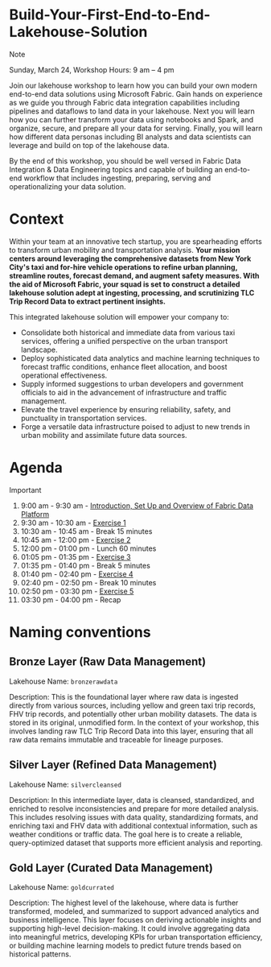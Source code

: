 # Build-Your-First-End-to-End-Lakehouse-Solution

> [!NOTE]
> Sunday, March 24, Workshop Hours: 9 am – 4 pm 

Join our lakehouse workshop to learn how you can build your own modern end-to-end data solutions using Microsoft Fabric. Gain hands on experience as we guide you through Fabric data integration capabilities including pipelines and dataflows to land data in your lakehouse. Next you will learn how you can further transform your data using notebooks and Spark, and organize, secure, and prepare all your data for serving. Finally, you will learn how different data personas including BI analysts and data scientists can leverage and build on top of the lakehouse data. 

By the end of this workshop, you should be well versed in Fabric Data Integration & Data Engineering topics and capable of building an end-to-end workflow that includes ingesting, preparing, serving and operationalizing your data solution. 

# Context
Within your team at an innovative tech startup, you are spearheading efforts to transform urban mobility and transportation analysis. **Your mission centers around leveraging the comprehensive datasets from New York City's taxi and for-hire vehicle operations to refine urban planning, streamline routes, forecast demand, and augment safety measures. With the aid of Microsoft Fabric, your squad is set to construct a detailed lakehouse solution adept at ingesting, processing, and scrutinizing TLC Trip Record Data to extract pertinent insights.**

This integrated lakehouse solution will empower your company to:
* Consolidate both historical and immediate data from various taxi services, offering a unified perspective on the urban transport landscape.
* Deploy sophisticated data analytics and machine learning techniques to forecast traffic conditions, enhance fleet allocation, and boost operational effectiveness.
* Supply informed suggestions to urban developers and government officials to aid in the advancement of infrastructure and traffic management.
* Elevate the travel experience by ensuring reliability, safety, and punctuality in transportation services.
* Forge a versatile data infrastructure poised to adjust to new trends in urban mobility and assimilate future data sources.


# Agenda

> [!IMPORTANT]
> 1. 9:00 am - 9:30 am - [Introduction, Set Up and Overview of Fabric Data Platform](./start/start.md)
> 2. 9:30 am - 10:30 am - [Exercise 1](./exercise-1/exercise-1.md) 
> 3. 10:30 am - 10:45 am - Break 15 minutes
> 4. 10:45 am - 12:00 pm - [Exercise 2](./exercise-2/exercise-2.md)
> 5. 12:00 pm - 01:00 pm - Lunch 60 minutes
> 6. 01:05 pm - 01:35 pm - [Exercise 3](./exercise-3/exercise-3.md)
> 7. 01:35 pm - 01:40 pm - Break 5 minutes
> 7. 01:40 pm - 02:40 pm - [Exercise 4](./exercise-4/exercise-4.md)
> 8. 02:40 pm - 02:50 pm - Break 10 minutes
> 8. 02:50 pm - 03:30 pm - [Exercise 5](./exercise-5/exercise-5.md)
> 9. 03:30 pm - 04:00 pm - Recap
> 



# Naming conventions

## Bronze Layer (Raw Data Management)
Lakehouse Name: `bronzerawdata`

Description: This is the foundational layer where raw data is ingested directly from various sources, including yellow and green taxi trip records, FHV trip records, and potentially other urban mobility datasets. The data is stored in its original, unmodified form. In the context of your workshop, this involves landing raw TLC Trip Record Data into this layer, ensuring that all raw data remains immutable and traceable for lineage purposes.

## Silver Layer (Refined Data Management)
Lakehouse Name: `silvercleansed`

Description: In this intermediate layer, data is cleansed, standardized, and enriched to resolve inconsistencies and prepare for more detailed analysis. This includes resolving issues with data quality, standardizing formats, and enriching taxi and FHV data with additional contextual information, such as weather conditions or traffic data. The goal here is to create a reliable, query-optimized dataset that supports more efficient analysis and reporting.

## Gold Layer (Curated Data Management)
Lakehouse Name: `goldcurrated`

Description: The highest level of the lakehouse, where data is further transformed, modeled, and summarized to support advanced analytics and business intelligence. This layer focuses on deriving actionable insights and supporting high-level decision-making. It could involve aggregating data into meaningful metrics, developing KPIs for urban transportation efficiency, or building machine learning models to predict future trends based on historical patterns.


